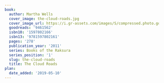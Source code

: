 ```yaml
---
book:
  author: Martha Wells
  cover_image: the-cloud-roads.jpg
  cover_image_url: https://i.gr-assets.com/images/S/compressed.photo.goodreads.com/books/1317017378l/9461562._SX98_.jpg
  goodreads: '9461562'
  isbn10: '1597802166'
  isbn13: '9781597802161'
  pages: '278'
  publication_year: '2011'
  series: Books of the Raksura
  series_position: '1'
  slug: the-cloud-roads
  title: The Cloud Roads
plan:
  date_added: '2019-05-10'
---
```

